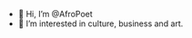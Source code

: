 - 👋 Hi, I’m @AfroPoet
- 👀 I’m interested in culture, business and art.
<!---
AfroPoet/AfroPoet is a ✨ special ✨ repository because its `README.md` (this file) appears on your GitHub profile.
You can click the Preview link to take a look at your changes.
--->
